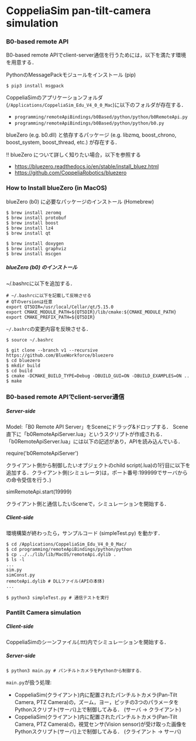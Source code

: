 # CoppeliaSim pan-tilt-camera simulation

### B0-based remote API

B0-based remote APIでclient-server通信を行うためには，以下を満たす環境を用意する．

PythonのMessagePackモジュールをインストール (pip)

```
$ pip3 install msgpack
```

CoppeliaSimのアプリケーションフォルダ(`/Applications/CoppeliaSim_Edu_V4_0_0_Mac`)に以下のフォルダが存在する．

- `programming/remoteApiBindings/b0Based/python/python/b0RemoteApi.py`
- `programming/remoteApiBindings/b0Based/python/python/b0.py`

blueZero (e.g. b0.dll) と依存するパッケージ (e.g. libzmq, boost_chrono, boost_system, boost_thread, etc.) が存在する．

!! blueZero について詳しく知りたい場合，以下を参照する

- https://bluezero.readthedocs.io/en/stable/install_bluez.html
- https://github.com/CoppeliaRobotics/bluezero

### How to Install blueZero (in MacOS)

blueZero (b0) に必要なパッケージのインストール (Homebrew)

```
$ brew install zeromq
$ brew install protobuf
$ brew install boost
$ brew install lz4
$ brew install qt

$ brew install doxygen
$ brew install graphviz
$ brew install mscgen
```

##### blueZero (b0) のインストール

~/.bashrcに以下を追加する．

```
# ~/.bashrcに以下を記載して反映させる
# QTのversionは任意
export QT5DIR=/usr/local/Cellar/qt/5.15.0
export CMAKE_MODULE_PATH=${QT5DIR}/lib/cmake:${CMAKE_MODULE_PATH}
export CMAKE_PREFIX_PATH=${QT5DIR}
```

`~/.bashrc`の変更内容を反映させる．

```
$ source ~/.bashrc

$ git clone --branch v1 --recursive https://github.com/BlueWorkforce/bluezero
$ cd bluezero
$ mkdir build
$ cd build
$ cmake -DCMAKE_BUILD_TYPE=Debug -DBUILD_GUI=ON -DBUILD_EXAMPLES=ON ..
$ make
```

### B0-based remote APIでclient-server通信


##### Server-side

Model:「B0 Remote API Server」をSceneにドラッグ&ドロップする．
Scene直下に「b0RemoteApiServer.lua」というスクリプトが作成される．「b0RemoteApiServer.lua」には以下の記述があり，APIを読み込んでいる．

require('b0RemoteApiServer')

クライアント側から制御したいオブジェクトのchild script(.lua)の1行目に以下を追加する．クライアント側(シミュレータ)は，ポート番号:199999でサーバからの命令受信を行う．)

simRemoteApi.start(19999)

クライアント側と通信したいSceneで，シミュレーションを開始する．

##### Client-side

環境構築が終わったら，サンプルコード (simpleTest.py) を動かす．

```
$ cd /Applications/CoppeliaSim_Edu_V4_0_0_Mac/
$ cd programming/remoteApiBindings/python/python
$ cp ../../lib/lib/MacOS/remoteApi.dylib .
$ ls -l
...
sim.py
simConst.py
remoteApi.dylib # DLLファイル(APIの本体)
...
```

```
$ python3 simpleTest.py # 通信テストを実行
```

### Pantilt Camera simulation

##### Client-side

CoppeliaSimのシーンファイル(.ttt)内でシミュレーションを開始する．

##### Server-side

```
$ python3 main.py # パンチルトカメラをPythonから制御する．
```

`main.py`が扱う処理:

- CoppeliaSim(クライアント)内に配置されたパンチルトカメラ(Pan-Tilt Camera, PTZ Camera)の，ズーム，ヨー，ピッチの3つのパラメータをPythonスクリプト(サーバ)上で制御してみる． (サーバ → クライアント)
- CoppeliaSim(クライアント)内に配置されたパンチルトカメラ(Pan-Tilt Camera, PTZ Camera)の，視覚センサ(Vision sensor)が受け取った画像をPythonスクリプト(サーバ)上で制御してみる． (クライアント → サーバ)

